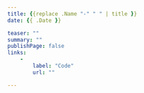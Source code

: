 ```yaml
---
title: {{replace .Name "-" " " | title }}
date: {{ .Date }}

teaser: ""
summary: ""
publishPage: false
links:
    -
        label: "Code"
        url: ""

---
```


<!-- Detailed text about this project -->